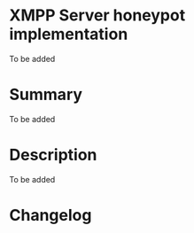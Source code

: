 # XMPP Server honeypot implementation
To be added

# Summary
To be added

# Description
To be added

# Changelog


